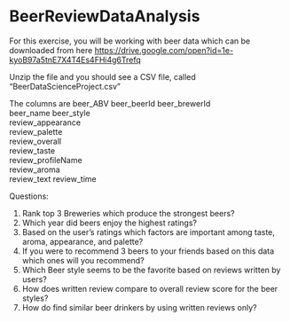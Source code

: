 # BeerReviewDataAnalysis
For this exercise, you will be working with beer data which can be downloaded from here 
https://drive.google.com/open?id=1e-kyoB97a5tnE7X4T4Es4FHi4g6Trefq
 
Unzip the file and you should see a CSV file, called “BeerDataScienceProject.csv”

The columns are
beer_ABV
beer_beerId	
beer_brewerId	
beer_name	beer_style	
review_appearance	
review_palette	
review_overall	
review_taste	
review_profileName	
review_aroma	
review_text	review_time

Questions: 

1.	Rank top 3 Breweries which produce the strongest beers?
2.	Which year did beers enjoy the highest ratings? 
3.	Based on the user’s ratings which factors are important among taste, aroma, appearance, and palette?
4.	If you were to recommend 3 beers to your friends based on this data which ones will you recommend?
5.	Which Beer style seems to be the favorite based on reviews written by users? 
6.	How does written review compare to overall review score for the beer styles?
7.	How do find similar beer drinkers by using written reviews only?

